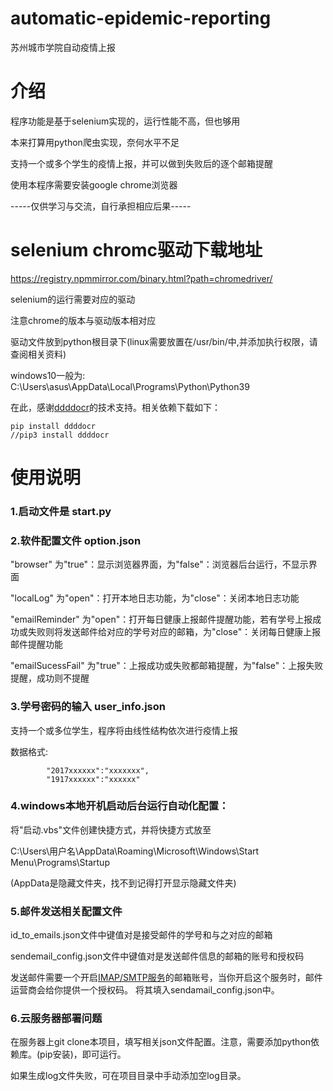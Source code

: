 # automatic-epidemic-reporting
苏州城市学院自动疫情上报

# 介绍
  程序功能是基于selenium实现的，运行性能不高，但也够用

  本来打算用python爬虫实现，奈何水平不足
  
  支持一个或多个学生的疫情上报，并可以做到失败后的逐个邮箱提醒
  
  使用本程序需要安装google chrome浏览器
  
  -----仅供学习与交流，自行承担相应后果-----

# selenium chromc驱动下载地址
  https://registry.npmmirror.com/binary.html?path=chromedriver/

  selenium的运行需要对应的驱动

  注意chrome的版本与驱动版本相对应

  驱动文件放到python根目录下(linux需要放置在/usr/bin/中,并添加执行权限，请查阅相关资料)

  windows10一般为: C:\Users\asus\AppData\Local\Programs\Python\Python39
  
  在此，感谢[ddddocr](https://github.com/sml2h3/ddddocr)的技术支持。相关依赖下载如下：
  ```
  pip install ddddocr
  //pip3 install ddddocr
  ```

# 使用说明
### 1.启动文件是 start.py 

### 2.软件配置文件 option.json

  "browser"  为"true"：显示浏览器界面，为"false"：浏览器后台运行，不显示界面
  
  "localLog"  为"open"：打开本地日志功能，为"close"：关闭本地日志功能
  
  "emailReminder"  为"open"：打开每日健康上报邮件提醒功能，若有学号上报成功或失败则将发送邮件给对应的学号对应的邮箱，为"close"：关闭每日健康上报邮件提醒功能
  
  "emailSucessFail"  为"true"：上报成功或失败都邮箱提醒，为"false"：上报失败提醒，成功则不提醒
  
### 3.学号密码的输入 user_info.json
  支持一个或多位学生，程序将由线性结构依次进行疫情上报
  
  数据格式:
  
            "2017xxxxxx":"xxxxxxx",
            "1917xxxxxx":"xxxxxx"
  
### 4.windows本地开机启动后台运行自动化配置：
  将"启动.vbs"文件创建快捷方式，并将快捷方式放至
  
  C:\Users\用户名\AppData\Roaming\Microsoft\Windows\Start Menu\Programs\Startup
  
  (AppData是隐藏文件夹，找不到记得打开显示隐藏文件夹)
  
### 5.邮件发送相关配置文件
  id_to_emails.json文件中键值对是接受邮件的学号和与之对应的邮箱
  
  sendemail_config.json文件中键值对是发送邮件信息的邮箱的账号和授权码
  
  发送邮件需要一个开启[IMAP/SMTP服务](https://service.mail.qq.com/cgi-bin/help?subtype=1&&id=28&&no=331)的邮箱账号，当你开启这个服务时，邮件运营商会给你提供一个授权码。
  将其填入sendamail_config.json中。
  
### 6.云服务器部署问题
  在服务器上git clone本项目，填写相关json文件配置。注意，需要添加python依赖库。(pip安装)，即可运行。
  
  如果生成log文件失败，可在项目目录中手动添加空log目录。
  
